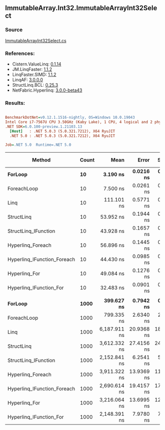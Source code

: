 ﻿## ImmutableArray.Int32.ImmutableArrayInt32Select

### Source
[ImmutableArrayInt32Select.cs](../LinqBenchmarks/ImmutableArray/Int32/ImmutableArrayInt32Select.cs)

### References:
- Cistern.ValueLinq: [0.1.14](https://www.nuget.org/packages/Cistern.ValueLinq/0.1.14)
- JM.LinqFaster: [1.1.2](https://www.nuget.org/packages/JM.LinqFaster/1.1.2)
- LinqFaster.SIMD: [1.1.2](https://www.nuget.org/packages/LinqFaster.SIMD/1.0.3)
- LinqAF: [3.0.0.0](https://www.nuget.org/packages/LinqAF/3.0.0.0)
- StructLinq.BCL: [0.25.3](https://www.nuget.org/packages/StructLinq.BCL/0.25.3)
- NetFabric.Hyperlinq: [3.0.0-beta43](https://www.nuget.org/packages/NetFabric.Hyperlinq/3.0.0-beta43)

### Results:
``` ini

BenchmarkDotNet=v0.12.1.1516-nightly, OS=Windows 10.0.19043
Intel Core i7-7567U CPU 3.50GHz (Kaby Lake), 1 CPU, 4 logical and 2 physical cores
.NET SDK=6.0.100-preview.1.21103.13
  [Host]   : .NET 5.0.3 (5.0.321.7212), X64 RyuJIT
  .NET 5.0 : .NET 5.0.3 (5.0.321.7212), X64 RyuJIT

Job=.NET 5.0  Runtime=.NET 5.0  

```
|                      Method | Count |         Mean |      Error |     StdDev | Ratio | RatioSD |  Gen 0 | Gen 1 | Gen 2 | Allocated |
|---------------------------- |------ |-------------:|-----------:|-----------:|------:|--------:|-------:|------:|------:|----------:|
|                     **ForLoop** |    **10** |     **3.190 ns** |  **0.0216 ns** |  **0.0202 ns** |  **1.00** |    **0.00** |      **-** |     **-** |     **-** |         **-** |
|                 ForeachLoop |    10 |     7.500 ns |  0.0261 ns |  0.0231 ns |  2.35 |    0.02 |      - |     - |     - |         - |
|                        Linq |    10 |   111.101 ns |  0.5771 ns |  0.5116 ns | 34.81 |    0.30 | 0.0229 |     - |     - |      48 B |
|                  StructLinq |    10 |    53.952 ns |  0.1944 ns |  0.1723 ns | 16.90 |    0.12 | 0.0153 |     - |     - |      32 B |
|        StructLinq_IFunction |    10 |    43.928 ns |  0.1657 ns |  0.1469 ns | 13.76 |    0.11 |      - |     - |     - |         - |
|           Hyperlinq_Foreach |    10 |    56.896 ns |  0.1445 ns |  0.1207 ns | 17.84 |    0.13 |      - |     - |     - |         - |
| Hyperlinq_IFunction_Foreach |    10 |    44.430 ns |  0.0985 ns |  0.0873 ns | 13.92 |    0.10 |      - |     - |     - |         - |
|               Hyperlinq_For |    10 |    49.084 ns |  0.1276 ns |  0.1132 ns | 15.38 |    0.09 |      - |     - |     - |         - |
|     Hyperlinq_IFunction_For |    10 |    32.483 ns |  0.0901 ns |  0.0799 ns | 10.18 |    0.07 |      - |     - |     - |         - |
|                             |       |              |            |            |       |         |        |       |       |           |
|                     **ForLoop** |  **1000** |   **399.627 ns** |  **0.7942 ns** |  **0.7041 ns** |  **1.00** |    **0.00** |      **-** |     **-** |     **-** |         **-** |
|                 ForeachLoop |  1000 |   799.335 ns |  2.6340 ns |  2.3350 ns |  2.00 |    0.01 |      - |     - |     - |         - |
|                        Linq |  1000 | 6,187.911 ns | 20.9368 ns | 18.5600 ns | 15.48 |    0.06 | 0.0229 |     - |     - |      48 B |
|                  StructLinq |  1000 | 3,612.332 ns | 27.4156 ns | 24.3032 ns |  9.04 |    0.06 | 0.0153 |     - |     - |      32 B |
|        StructLinq_IFunction |  1000 | 2,152.841 ns |  6.2541 ns |  5.8501 ns |  5.39 |    0.02 |      - |     - |     - |         - |
|           Hyperlinq_Foreach |  1000 | 3,911.322 ns | 13.9369 ns | 11.6379 ns |  9.79 |    0.03 |      - |     - |     - |         - |
| Hyperlinq_IFunction_Foreach |  1000 | 2,690.614 ns | 19.4157 ns | 17.2115 ns |  6.73 |    0.04 |      - |     - |     - |         - |
|               Hyperlinq_For |  1000 | 3,216.064 ns | 13.6995 ns | 12.8145 ns |  8.05 |    0.03 |      - |     - |     - |         - |
|     Hyperlinq_IFunction_For |  1000 | 2,148.391 ns |  7.9780 ns |  7.4627 ns |  5.38 |    0.02 |      - |     - |     - |         - |

